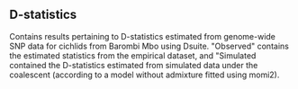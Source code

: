 ## D-statistics
Contains results pertaining to D-statistics estimated from genome-wide SNP data for cichlids from Barombi Mbo using Dsuite. "Observed" contains the estimated statistics from the empirical dataset, and "Simulated contained the D-statistics estimated from simulated data under the coalescent (according to a model without admixture fitted using momi2).
